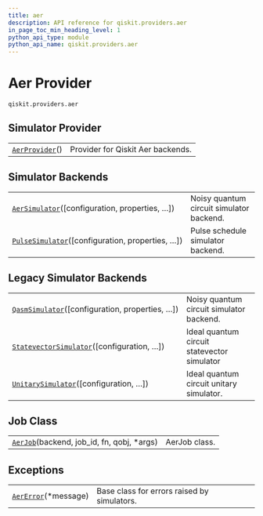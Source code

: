 ```yaml
---
title: aer
description: API reference for qiskit.providers.aer
in_page_toc_min_heading_level: 1
python_api_type: module
python_api_name: qiskit.providers.aer
---
```


<span id="module-qiskit.providers.aer" />

# Aer Provider

<span id="module-qiskit.providers.aer" />

`qiskit.providers.aer`

## Simulator Provider

|                                                                                        |                                   |
| -------------------------------------------------------------------------------------- | --------------------------------- |
| [`AerProvider`](qiskit.providers.aer.AerProvider "qiskit.providers.aer.AerProvider")() | Provider for Qiskit Aer backends. |

## Simulator Backends

|                                                                                                                                |                                          |
| ------------------------------------------------------------------------------------------------------------------------------ | ---------------------------------------- |
| [`AerSimulator`](qiskit.providers.aer.AerSimulator "qiskit.providers.aer.AerSimulator")(\[configuration, properties, …])       | Noisy quantum circuit simulator backend. |
| [`PulseSimulator`](qiskit.providers.aer.PulseSimulator "qiskit.providers.aer.PulseSimulator")(\[configuration, properties, …]) | Pulse schedule simulator backend.        |

## Legacy Simulator Backends

|                                                                                                                                      |                                             |
| ------------------------------------------------------------------------------------------------------------------------------------ | ------------------------------------------- |
| [`QasmSimulator`](qiskit.providers.aer.QasmSimulator "qiskit.providers.aer.QasmSimulator")(\[configuration, properties, …])          | Noisy quantum circuit simulator backend.    |
| [`StatevectorSimulator`](qiskit.providers.aer.StatevectorSimulator "qiskit.providers.aer.StatevectorSimulator")(\[configuration, …]) | Ideal quantum circuit statevector simulator |
| [`UnitarySimulator`](qiskit.providers.aer.UnitarySimulator "qiskit.providers.aer.UnitarySimulator")(\[configuration, …])             | Ideal quantum circuit unitary simulator.    |

## Job Class

|                                                                                                           |               |
| --------------------------------------------------------------------------------------------------------- | ------------- |
| [`AerJob`](qiskit.providers.aer.AerJob "qiskit.providers.aer.AerJob")(backend, job\_id, fn, qobj, \*args) | AerJob class. |

## Exceptions

|                                                                                        |                                             |
| -------------------------------------------------------------------------------------- | ------------------------------------------- |
| [`AerError`](qiskit.providers.aer.AerError "qiskit.providers.aer.AerError")(\*message) | Base class for errors raised by simulators. |

